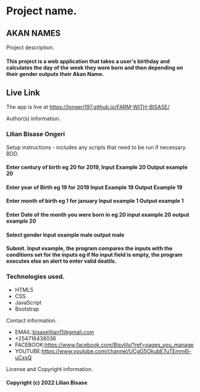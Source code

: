 # Project name.
## AKAN NAMES

Project description.
#### This project is a web application that takes a user's birthday and calculates the day of the week they were born and then depending on their gender outputs their Akan Name.
## Live Link

The app is live at  https://longeri197.github.io/FARM-WITH-BISASE/

Author(s) information.
### Lilian Bisase Ongeri
Setup instructions - includes any scripts that need to be run if necessary.
BDD.
#### Enter century of birth eg 20 for 2019, Input Example 20 Output example 20

#### Enter year of Birth eg 19 for 2019 Input Example 19 Output Example 19

#### Enter month of birth eg 1 for january Input example 1 Output example 1

#### Enter Date of the month you were born in eg 20 input example 20 output example 20

#### Select gender Input example male output male

#### Submit. Input example, the program compares the inputs with the conditions set for the inputs eg if No input field is empty, the program executes else an alert to enter valid deatils.

### Technologies used.
* HTML5
* CSS
* JavaScript
* Bootstrap

Contact information.

* EMAIL:bisaselilian11@gmail.com
* +254716438036
* FACEBOOK;https://www.facebook.com/Bisylily/?ref=pages_you_manage
* YOUTUBE:https://www.youtube.com/channel/UCgG5OkubE7uTEmm6j-uCxsQ

License and Copyright information.
#### Copyright (c) 2022 Lilian Bisase
